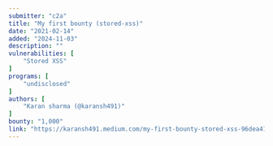 ```yaml
---
submitter: "c2a"
title: "My first bounty (stored-xss)"
date: "2021-02-14"
added: "2024-11-03"
description: ""
vulnerabilities: [
    "Stored XSS"
]
programs: [
    "undisclosed"
]
authors: [
    "Karan sharma (@karansh491)"
]
bounty: "1,000"
link: "https://karansh491.medium.com/my-first-bounty-stored-xss-96dea41fd9cf"
---
```




